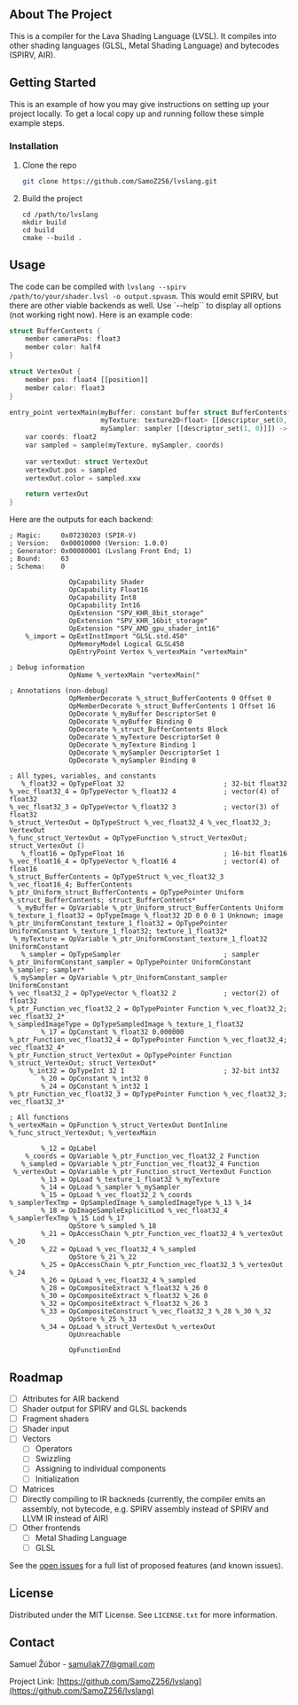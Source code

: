 ## About The Project

This is a compiler for the Lava Shading Language (LVSL). It compiles into other shading languages (GLSL, Metal Shading Language) and bytecodes (SPIRV, AIR).

## Getting Started

This is an example of how you may give instructions on setting up your project locally.
To get a local copy up and running follow these simple example steps.

### Installation

1. Clone the repo
   ```sh
   git clone https://github.com/SamoZ256/lvslang.git
   ```
2. Build the project
   ```
   cd /path/to/lvslang
   mkdir build
   cd build
   cmake --build .
   ```

## Usage

The code can be compiled with `lvslang --spirv /path/to/your/shader.lvsl -o output.spvasm`. This would emit SPIRV, but there are other viable backends as well. Use `--help`` to display all options (not working right now). Here is an example code:
```rs
struct BufferContents {
    member cameraPos: float3
    member color: half4
}

struct VertexOut {
    member pos: float4 [[position]]
    member color: float3
}

entry_point vertexMain(myBuffer: constant buffer struct BufferContents* [[descriptor_set(0, 0)]],
                       myTexture: texture2D<float> [[descriptor_set(0, 1)]],
                       mySampler: sampler [[descriptor_set(1, 0)]]) -> struct VertexOut [[output]] {
    var coords: float2
    var sampled = sample(myTexture, mySampler, coords)
    
    var vertexOut: struct VertexOut
    vertexOut.pos = sampled
    vertexOut.color = sampled.xxw

    return vertexOut
}
```

Here are the outputs for each backend:

```assembly
; Magic:     0x07230203 (SPIR-V)
; Version:   0x00010000 (Version: 1.0.0)
; Generator: 0x00080001 (Lvslang Front End; 1)
; Bound:     63
; Schema:    0

               OpCapability Shader
               OpCapability Float16
               OpCapability Int8
               OpCapability Int16
               OpExtension "SPV_KHR_8bit_storage"
               OpExtension "SPV_KHR_16bit_storage"
               OpExtension "SPV_AMD_gpu_shader_int16"
    %_import = OpExtInstImport "GLSL.std.450"
               OpMemoryModel Logical GLSL450
               OpEntryPoint Vertex %_vertexMain "vertexMain"

; Debug information
               OpName %_vertexMain "vertexMain("

; Annotations (non-debug)
               OpMemberDecorate %_struct_BufferContents 0 Offset 0
               OpMemberDecorate %_struct_BufferContents 1 Offset 16
               OpDecorate %_myBuffer DescriptorSet 0
               OpDecorate %_myBuffer Binding 0
               OpDecorate %_struct_BufferContents Block
               OpDecorate %_myTexture DescriptorSet 0
               OpDecorate %_myTexture Binding 1
               OpDecorate %_mySampler DescriptorSet 1
               OpDecorate %_mySampler Binding 0

; All types, variables, and constants
   %_float32 = OpTypeFloat 32                         ; 32-bit float32
%_vec_float32_4 = OpTypeVector %_float32 4            ; vector(4) of float32
%_vec_float32_3 = OpTypeVector %_float32 3            ; vector(3) of float32
%_struct_VertexOut = OpTypeStruct %_vec_float32_4 %_vec_float32_3; VertexOut
%_func_struct_VertexOut = OpTypeFunction %_struct_VertexOut; struct_VertexOut ()
   %_float16 = OpTypeFloat 16                         ; 16-bit float16
%_vec_float16_4 = OpTypeVector %_float16 4            ; vector(4) of float16
%_struct_BufferContents = OpTypeStruct %_vec_float32_3 %_vec_float16_4; BufferContents
%_ptr_Uniform_struct_BufferContents = OpTypePointer Uniform %_struct_BufferContents; struct_BufferContents*
  %_myBuffer = OpVariable %_ptr_Uniform_struct_BufferContents Uniform
%_texture_1_float32 = OpTypeImage %_float32 2D 0 0 0 1 Unknown; image
%_ptr_UniformConstant_texture_1_float32 = OpTypePointer UniformConstant %_texture_1_float32; texture_1_float32*
 %_myTexture = OpVariable %_ptr_UniformConstant_texture_1_float32 UniformConstant
   %_sampler = OpTypeSampler                          ; sampler
%_ptr_UniformConstant_sampler = OpTypePointer UniformConstant %_sampler; sampler*
 %_mySampler = OpVariable %_ptr_UniformConstant_sampler UniformConstant
%_vec_float32_2 = OpTypeVector %_float32 2            ; vector(2) of float32
%_ptr_Function_vec_float32_2 = OpTypePointer Function %_vec_float32_2; vec_float32_2*
%_sampledImageType = OpTypeSampledImage %_texture_1_float32
        %_17 = OpConstant %_float32 0.000000
%_ptr_Function_vec_float32_4 = OpTypePointer Function %_vec_float32_4; vec_float32_4*
%_ptr_Function_struct_VertexOut = OpTypePointer Function %_struct_VertexOut; struct_VertexOut*
     %_int32 = OpTypeInt 32 1                         ; 32-bit int32
        %_20 = OpConstant %_int32 0
        %_24 = OpConstant %_int32 1
%_ptr_Function_vec_float32_3 = OpTypePointer Function %_vec_float32_3; vec_float32_3*

; All functions
%_vertexMain = OpFunction %_struct_VertexOut DontInline %_func_struct_VertexOut; %_vertexMain

        %_12 = OpLabel
    %_coords = OpVariable %_ptr_Function_vec_float32_2 Function
   %_sampled = OpVariable %_ptr_Function_vec_float32_4 Function
 %_vertexOut = OpVariable %_ptr_Function_struct_VertexOut Function
        %_13 = OpLoad %_texture_1_float32 %_myTexture
        %_14 = OpLoad %_sampler %_mySampler
        %_15 = OpLoad %_vec_float32_2 %_coords
%_samplerTexTmp = OpSampledImage %_sampledImageType %_13 %_14
        %_18 = OpImageSampleExplicitLod %_vec_float32_4 %_samplerTexTmp %_15 Lod %_17
               OpStore %_sampled %_18
        %_21 = OpAccessChain %_ptr_Function_vec_float32_4 %_vertexOut %_20
        %_22 = OpLoad %_vec_float32_4 %_sampled
               OpStore %_21 %_22
        %_25 = OpAccessChain %_ptr_Function_vec_float32_3 %_vertexOut %_24
        %_26 = OpLoad %_vec_float32_4 %_sampled
        %_28 = OpCompositeExtract %_float32 %_26 0
        %_30 = OpCompositeExtract %_float32 %_26 0
        %_32 = OpCompositeExtract %_float32 %_26 3
        %_33 = OpCompositeConstruct %_vec_float32_3 %_28 %_30 %_32
               OpStore %_25 %_33
        %_34 = OpLoad %_struct_VertexOut %_vertexOut
               OpUnreachable

               OpFunctionEnd
```

## Roadmap

- [ ] Attributes for AIR backend
- [ ] Shader output for SPIRV and GLSL backends
- [ ] Fragment shaders
- [ ] Shader input
- [ ] Vectors
    - [ ] Operators
    - [ ] Swizzling
    - [ ] Assigning to individual components
    - [ ] Initialization
- [ ] Matrices
- [ ] Directly compiling to IR backneds (currently, the compiler emits an assembly, not bytecode, e.g. SPIRV assembly instead of SPIRV and LLVM IR instead of AIR)
- [ ] Other frontends
    - [ ] Metal Shading Language
    - [ ] GLSL

See the [open issues](https://github.com/SamoZ256/lvslang/issues) for a full list of proposed features (and known issues).

## License

Distributed under the MIT License. See `LICENSE.txt` for more information.

## Contact

Samuel Žúbor - samuliak77@gmail.com

Project Link: [https://github.com/SamoZ256/lvslang](https://github.com/SamoZ256/lvslang)
